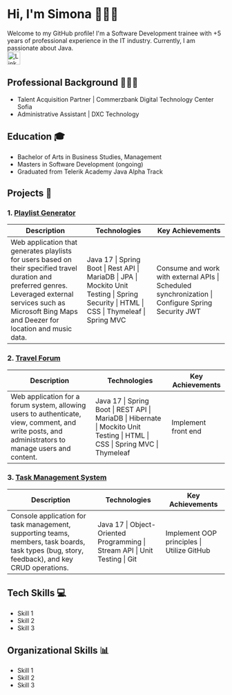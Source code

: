 # Hi, I'm Simona 👩🏻‍💻

Welcome to my GitHub profile! I'm a Software Development trainee with +5 years of professional experience in the IT industry. Currently, I am passionate about Java.
<br>
<a href="https://www.linkedin.com/in/simonanedeva1/">
  <img src="https://pic.onlinewebfonts.com/thumbnails/icons_24814.svg" alt="LinkedIn" width="30">
</a>

## Professional Background 👩🏻‍💼

- Talent Acquisition Partner | Commerzbank Digital Technology Center Sofia
- Administrative Assistant | DXC Technology

## Education 🎓

- Bachelor of Arts in Business Studies, Management
- Masters in Software Development (ongoing)
- Graduated from Telerik Academy Java Alpha Track

## Projects 🚀

### 1. [Playlist Generator](https://github.com/simonanedeva/PlaylistGenerator)

| **Description**    | **Technologies**                                                                  | **Key Achievements**                                       |
| ------------------- | ---------------------------------------------------------------------------------- | ----------------------------------------------------------- |
| Web application that generates playlists for users based on their specified travel duration and preferred genres. Leveraged external services such as Microsoft Bing Maps and Deezer for location and music data. | Java 17 \| Spring Boot \| Rest API \| MariaDB \| JPA \| Mockito Unit Testing \| Spring Security \| HTML \| CSS \| Thymeleaf \| Spring MVC | Consume and work with external APIs \| Scheduled synchronization \| Configure Spring Security JWT |

### 2. [Travel Forum](https://github.com/forumsystem/travel_forum)

| **Description**    | **Technologies**                                                                  | **Key Achievements**                                       |
| ------------------- | ---------------------------------------------------------------------------------- | ----------------------------------------------------------- |
| Web application for a forum system, allowing users to authenticate, view, comment, and write posts, and administrators to manage users and content. | Java 17 \| Spring Boot \| REST API \| MariaDB \| Hibernate \| Mockito Unit Testing \| HTML \| CSS \| Spring MVC \| Thymeleaf | Implement front end |


### 3. [Task Management System](https://github.com/simonanedeva/TaskManagementSystem)

| **Description**    | **Technologies**                                                                  | **Key Achievements**                                       |
| ------------------- | ---------------------------------------------------------------------------------- | ----------------------------------------------------------- |
| Console application for task management, supporting teams, members, task boards, task types (bug, story, feedback), and key CRUD operations. | Java 17 \| Object-Oriented Programming \| Stream API \| Unit Testing \| Git | Implement OOP principles \| Utilize GitHub |


## Tech Skills 💻

- Skill 1
- Skill 2
- Skill 3

## Organizational Skills 📊

- Skill 1
- Skill 2
- Skill 3


